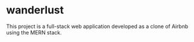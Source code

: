 # wanderlust
This project is a full-stack web application developed as a clone of Airbnb using the MERN stack.
